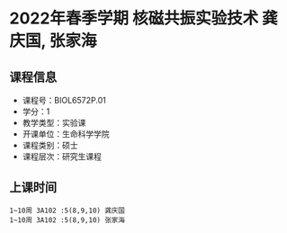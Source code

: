 # 2022年春季学期 核磁共振实验技术 龚庆国, 张家海






## 课程信息

- 课程号：BIOL6572P.01
- 学分：1
- 教学类型：实验课
- 开课单位：生命科学学院
- 课程类别：硕士
- 课程层次：研究生课程

## 上课时间

```
1~10周 3A102 :5(8,9,10) 龚庆国
1~10周 3A102 :5(8,9,10) 张家海
```

